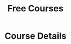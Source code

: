 <!DOCTYPE html>
<html lang="en">
<head>
    <meta charset="UTF-8">
    <meta name="viewport" content="width=device-width, initial-scale=1.0">
    <title>Free Courses</title>
    <link rel="stylesheet" href="styles.css">
</head>
<body>
    <header>
        <h1>Free Courses</h1>
    </header>
    <main id="courses-list">
        <!-- Courses will be dynamically added here -->
    </main>
    <script src="script.js"></script>
</body>
</html>

<!DOCTYPE html>
<html lang="en">
<head>
    <meta charset="UTF-8">
    <meta name="viewport" content="width=device-width, initial-scale=1.0">
    <title>Course Details</title>
    <link rel="stylesheet" href="styles.css">
</head>
<body>
    <header>
        <h1>Course Details</h1>
    </header>
    <main id="course-details">
        <!-- Course details will be dynamically added here -->
    </main>
    <script src="script.js"></script>
    <script>
        // Function to display course details
        function displayCourseDetails() {
            const urlParams = new URLSearchParams(window.location.search);
            const title = urlParams.get('title');
            const courseDetails = courses.find(course => course.title === decodeURIComponent(title));
            const courseDetailsElement = document.getElementById('course-details');
            const courseElement = document.createElement('div');
            courseElement.classList.add('course');
            courseElement.innerHTML = `
                <h2>${courseDetails.title}</h2>
                <p><strong>Instructor:</strong> ${courseDetails.instructor}</p>
                <p><strong>Duration:</strong> ${courseDetails.duration}</p>
                <p>Description: Lorem ipsum dolor sit amet, consectetur adipiscing elit. Sed vitae egestas risus. Phasellus eleifend, nisl sit amet ullamcorper feugiat, metus diam elementum nunc, id gravida lorem felis non ex.</p>
            `;
            courseDetailsElement.appendChild(courseElement);
        }

        // Call the displayCourseDetails function when the page loads
        window.onload = displayCourseDetails;
    </script>
</body>
</html>

